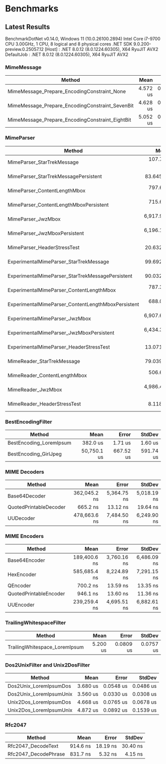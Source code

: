# Benchmarks

## Latest Results

BenchmarkDotNet v0.14.0, Windows 11 (10.0.26100.2894)
Intel Core i7-9700 CPU 3.00GHz, 1 CPU, 8 logical and 8 physical cores
.NET SDK 9.0.200-preview.0.25057.12
  [Host]     : .NET 8.0.12 (8.0.1224.60305), X64 RyuJIT AVX2
  DefaultJob : .NET 8.0.12 (8.0.1224.60305), X64 RyuJIT AVX2

### MimeMessage

| Method                                          | Mean     | Error     | StdDev    |
|------------------------------------------------ |---------:|----------:|----------:|
| MimeMessage_Prepare_EncodingConstraint_None     | 4.572 us | 0.0894 us | 0.1029 us |
| MimeMessage_Prepare_EncodingConstraint_SevenBit | 4.628 us | 0.0910 us | 0.1617 us |
| MimeMessage_Prepare_EncodingConstraint_EightBit | 5.052 us | 0.0850 us | 0.0754 us |

### MimeParser

| Method                                             | Mean         | Error       | StdDev      |
|--------------------------------------------------- |-------------:|------------:|------------:|
| MimeParser_StarTrekMessage                         |   107.756 us |   2.1442 us |   5.9058 us |
| MimeParser_StarTrekMessagePersistent               |    83.645 us |   0.7263 us |   0.6439 us |
| MimeParser_ContentLengthMbox                       |   797.602 us |   7.2364 us |   6.4148 us |
| MimeParser_ContentLengthMboxPersistent             |   715.624 us |   5.7660 us |   5.1115 us |
| MimeParser_JwzMbox                                 | 6,917.998 us |  70.9975 us |  66.4111 us |
| MimeParser_JwzMboxPersistent                       | 6,196.110 us | 123.8234 us | 161.0054 us |
| MimeParser_HeaderStressTest                        |    20.632 us |   0.2864 us |   0.2539 us |
| ExperimentalMimeParser_StarTrekMessage             |    99.692 us |   0.5002 us |   0.4177 us |
| ExperimentalMimeParser_StarTrekMessagePersistent   |    90.032 us |   1.4249 us |   1.3329 us |
| ExperimentalMimeParser_ContentLengthMbox           |   787.329 us |   8.0334 us |   7.1214 us |
| ExperimentalMimeParser_ContentLengthMboxPersistent |   688.084 us |   5.1357 us |   4.5527 us |
| ExperimentalMimeParser_JwzMbox                     | 6,907.650 us |  69.6696 us |  65.1690 us |
| ExperimentalMimeParser_JwzMboxPersistent           | 6,434.393 us | 126.1687 us | 192.6729 us |
| ExperimentalMimeParser_HeaderStressTest            |    13.071 us |   0.2190 us |   0.1941 us |
| MimeReader_StarTrekMessage                         |    79.039 us |   0.6652 us |   0.5193 us |
| MimeReader_ContentLengthMbox                       |   506.600 us |   2.4274 us |   2.0270 us |
| MimeReader_JwzMbox                                 | 4,986.448 us |  30.5282 us |  27.0625 us |
| MimeReader_HeaderStressTest                        |     8.118 us |   0.0573 us |   0.0478 us |

### BestEncodingFilter

| Method                  | Mean        | Error     | StdDev    |
|------------------------ |------------:|----------:|----------:|
| BestEncoding_LoremIpsum |    382.0 us |   1.71 us |   1.60 us |
| BestEncoding_GirlJpeg   | 50,750.1 us | 667.52 us | 591.74 us |

### MIME Decoders

| Method                 | Mean         | Error       | StdDev      |
|----------------------- |-------------:|------------:|------------:|
| Base64Decoder          | 362,045.2 ns | 5,364.75 ns | 5,018.19 ns |
| QuotedPrintableDecoder |     665.2 ns |    13.12 ns |    19.64 ns |
| UUDecoder              | 478,663.6 ns | 7,484.50 ns | 6,249.90 ns |

### MIME Encoders

| Method                 | Mean         | Error       | StdDev      |
|----------------------- |-------------:|------------:|------------:|
| Base64Encoder          | 189,400.6 ns | 3,760.16 ns | 6,486.09 ns |
| HexEncoder             | 585,685.4 ns | 8,224.89 ns | 7,291.15 ns |
| QEncoder               |     700.2 ns |    13.59 ns |    13.35 ns |
| QuotedPrintableEncoder |     946.1 ns |    13.60 ns |    11.36 ns |
| UUEncoder              | 239,259.4 ns | 4,695.51 ns | 6,882.61 ns |

### TrailingWhitespaceFilter

| Method                        | Mean     | Error     | StdDev    |
|------------------------------ |---------:|----------:|----------:|
| TrailingWhitespace_LoremIpsum | 5.200 us | 0.0809 us | 0.0757 us |

### Dos2UnixFilter and Unix2DosFilter

| Method                  | Mean     | Error     | StdDev    |
|------------------------ |---------:|----------:|----------:|
| Dos2Unix_LoremIpsumDos  | 3.680 us | 0.0548 us | 0.0486 us |
| Dos2Unix_LoremIpsumUnix | 3.560 us | 0.0330 us | 0.0308 us |
| Unix2Dos_LoremIpsumDos  | 4.668 us | 0.0765 us | 0.0678 us |
| Unix2Dos_LoremIpsumUnix | 4.872 us | 0.0892 us | 0.1539 us |

### Rfc2047

| Method               | Mean     | Error    | StdDev   |
|--------------------- |---------:|---------:|---------:|
| Rfc2047_DecodeText   | 914.6 ns | 18.19 ns | 30.40 ns |
| Rfc2047_DecodePhrase | 831.7 ns |  5.32 ns |  4.15 ns |
